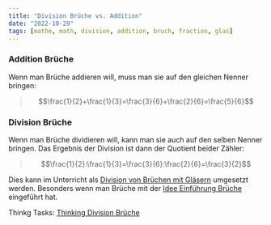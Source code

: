 ```yaml
---
title: "Division Brüche vs. Addition"
date: "2022-10-29"
tags: [mathe, math, division, addition, bruch, fraction, glas] 
---
```


### Addition Brüche
Wenn man Brüche addieren will, muss man sie auf den gleichen Nenner bringen:

>$$\frac{1}{2}+\frac{1}{3}=\frac{3}{6}+\frac{2}{6}=\frac{5}{6}$$

### Division Brüche
Wenn man Brüche dividieren will, kann man sie auch auf den selben Nenner bringen. Das Ergebnis der Division ist dann der Quotient beider Zähler:

>$$\frac{1}{2}:\frac{1}{3}=\frac{3}{6}:\frac{2}{6}=\frac{3}{2}$$

Dies kann im Unterricht als [Division von Brüchen mit Gläsern](Division_von_Brüchen_mit_Gläsern.md) umgesetzt werden. 
Besonders wenn man Brüche mit der [Idee Einführung Brüche](Idee_Einführung_Brüche.md) eingeführt hat.

Thinkg Tasks: [Thinking Division Brüche](Thinking_Division_Brüche.md)

